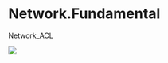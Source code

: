 # Network.Fundamental
Network_ACL


<img align="center" src="![image](https://github.com/Dm2998/Network.Fundamental/assets/114578666/a69e7d5d-3477-49e4-ad47-eedde16d60b4)
" />
